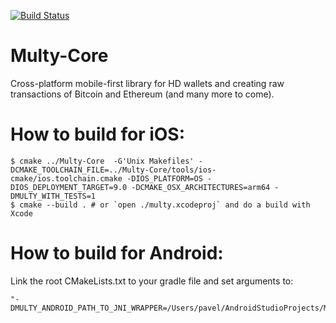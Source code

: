 [![Build Status](https://travis-ci.com/Multy-io/Multy-Core.svg?branch=master)](https://travis-ci.com/Multy-io/Multy-Core)

# Multy-Core
Cross-platform mobile-first library for HD wallets and creating raw transactions of Bitcoin and Ethereum (and many more to come).

# How to build for iOS:
```
$ cmake ../Multy-Core  -G'Unix Makefiles' -DCMAKE_TOOLCHAIN_FILE=../Multy-Core/tools/ios-cmake/ios.toolchain.cmake -DIOS_PLATFORM=OS -DIOS_DEPLOYMENT_TARGET=9.0 -DCMAKE_OSX_ARCHITECTURES=arm64 -DMULTY_WITH_TESTS=1
$ cmake --build . # or `open ./multy.xcodeproj` and do a build with Xcode
```

# How to build for Android:
Link the root CMakeLists.txt to your gradle file and set arguments to:
```
"-DMULTY_ANDROID_PATH_TO_JNI_WRAPPER=/Users/pavel/AndroidStudioProjects/Multi/app/src/main/cpp/scratch.cpp"
```
